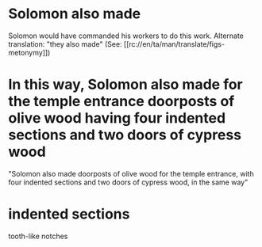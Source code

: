 # Solomon also made

Solomon would have commanded his workers to do this work. Alternate translation: "they also made" (See: [[rc://en/ta/man/translate/figs-metonymy]])

# In this way, Solomon also made for the temple entrance doorposts of olive wood having four indented sections and two doors of cypress wood

"Solomon also made doorposts of olive wood for the temple entrance, with four indented sections and two doors of cypress wood, in the same way"

# indented sections

tooth-like notches

